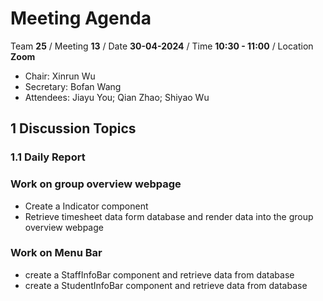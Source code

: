 # Meeting Agenda

Team **25** / Meeting **13** / Date **30-04-2024** / Time **10:30 - 11:00** / Location **Zoom**

- Chair: Xinrun Wu
- Secretary: Bofan Wang
- Attendees: Jiayu You; Qian Zhao; Shiyao Wu

## 1 Discussion Topics

### 1.1 Daily Report

### Work on group overview webpage

- Create a Indicator component
- Retrieve timesheet data form database and render data into the group overview webpage

### Work on Menu Bar

- create a StaffInfoBar component and retrieve data from database
- create a StudentInfoBar component and retrieve data from database
